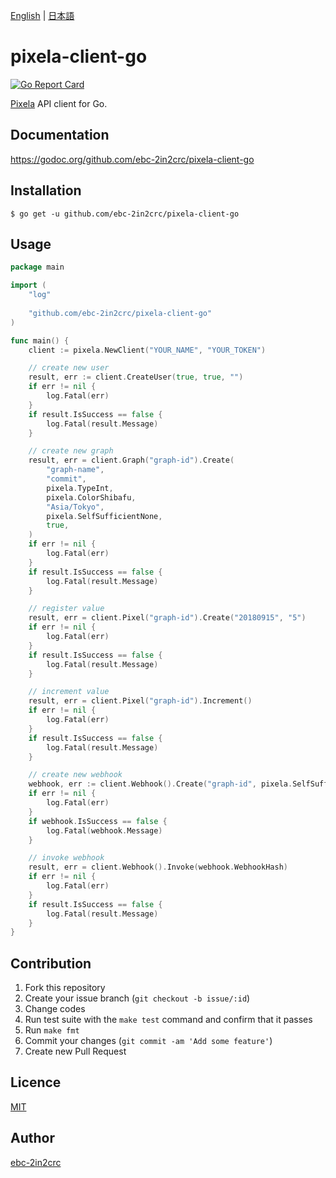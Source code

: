 [English](README.md) | [日本語](README_ja.md)

# pixela-client-go

[![Go Report Card](https://goreportcard.com/badge/github.com/ebc-2in2crc/pixela-client-go)](https://goreportcard.com/report/github.com/ebc-2in2crc/pixela-client-go)

[Pixela](https://pixe.la/) API client for Go.

## Documentation

https://godoc.org/github.com/ebc-2in2crc/pixela-client-go

## Installation

```
$ go get -u github.com/ebc-2in2crc/pixela-client-go
```

## Usage

```go
package main

import (
	"log"
	
	"github.com/ebc-2in2crc/pixela-client-go"
)

func main() {
	client := pixela.NewClient("YOUR_NAME", "YOUR_TOKEN")

	// create new user
	result, err := client.CreateUser(true, true, "")
	if err != nil {
		log.Fatal(err)
	}
	if result.IsSuccess == false {
		log.Fatal(result.Message)
	}

	// create new graph
	result, err = client.Graph("graph-id").Create(
		"graph-name",
		"commit",
		pixela.TypeInt,
		pixela.ColorShibafu,
		"Asia/Tokyo",
		pixela.SelfSufficientNone,
		true,
	)
	if err != nil {
		log.Fatal(err)
	}
	if result.IsSuccess == false {
		log.Fatal(result.Message)
	}

	// register value
	result, err = client.Pixel("graph-id").Create("20180915", "5")
	if err != nil {
		log.Fatal(err)
	}
	if result.IsSuccess == false {
		log.Fatal(result.Message)
	}

	// increment value
	result, err = client.Pixel("graph-id").Increment()
	if err != nil {
		log.Fatal(err)
	}
	if result.IsSuccess == false {
		log.Fatal(result.Message)
	}

	// create new webhook
	webhook, err := client.Webhook().Create("graph-id", pixela.SelfSufficientIncrement)
	if err != nil {
		log.Fatal(err)
	}
	if webhook.IsSuccess == false {
		log.Fatal(webhook.Message)
	}

	// invoke webhook
	result, err = client.Webhook().Invoke(webhook.WebhookHash)
	if err != nil {
		log.Fatal(err)
	}
	if result.IsSuccess == false {
		log.Fatal(result.Message)
	}
}
```

## Contribution

1. Fork this repository
2. Create your issue branch (`git checkout -b issue/:id`)
3. Change codes
4. Run test suite with the `make test` command and confirm that it passes
5. Run `make fmt`
6. Commit your changes (`git commit -am 'Add some feature'`)
7. Create new Pull Request

## Licence

[MIT](https://github.com/ebc-2in2crc/pixela-client-go/blob/master/LICENSE)

## Author

[ebc-2in2crc](https://github.com/ebc-2in2crc)
